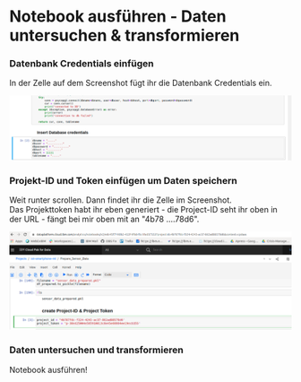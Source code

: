 # Notebook ausführen - Daten untersuchen & transformieren

### Datenbank Credentials einfügen

In der Zelle auf dem Screenshot fügt ihr die Datenbank Credentials ein.

![](../../../../.gitbook/assets/image%20%2849%29.png)

### Projekt-ID und Token einfügen um  Daten speichern

Weit runter scrollen. Dann findet ihr die Zelle im Screenshot.  
Das Projekttoken habt ihr eben generiert - die Project-ID seht ihr oben in der URL - fängt bei mir oben mit an "4b78 ....78d6". 

![](../../../../.gitbook/assets/image%20%2851%29.png)

### Daten untersuchen und transformieren

Notebook ausführen!

